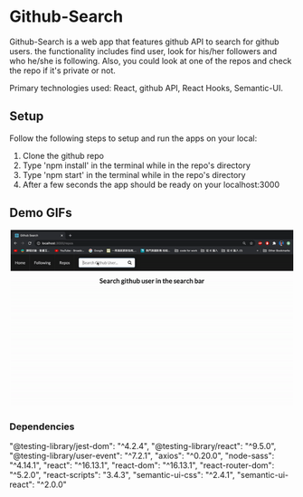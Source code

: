 # Github-Search

Github-Search is a web app that features github API to search for github users. the functionality includes find user, look for his/her followers and who he/she is following. Also, you could look at one of the repos and check the repo if it's private or not.

Primary technologies used: React, github API, React Hooks, Semantic-UI.

## Setup

Follow the following steps to setup and run the apps on your local:

1. Clone the github repo
2. Type 'npm install' in the terminal while in the repo's directory
3. Type 'npm start' in the terminal while in the repo's directory
4. After a few seconds the app should be ready on your localhost:3000

## Demo GIFs

<p align="center">
<img src="src/ezgif.com-gif-maker.gif" width="500">
</p>

### Dependencies

"@testing-library/jest-dom": "^4.2.4",
"@testing-library/react": "^9.5.0",
"@testing-library/user-event": "^7.2.1",
"axios": "^0.20.0",
"node-sass": "^4.14.1",
"react": "^16.13.1",
"react-dom": "^16.13.1",
"react-router-dom": "^5.2.0",
"react-scripts": "3.4.3",
"semantic-ui-css": "^2.4.1",
"semantic-ui-react": "^2.0.0"
